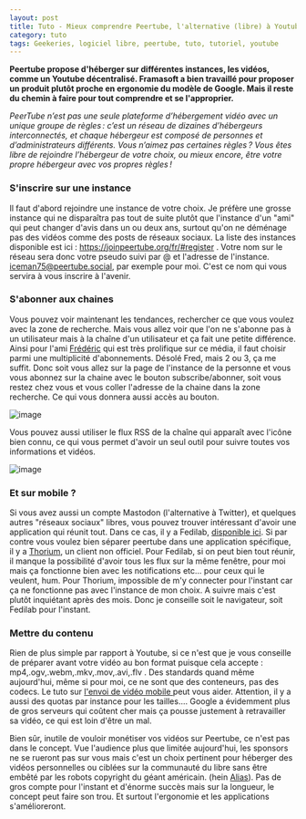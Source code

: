 ```yaml
---
layout: post
title: Tuto - Mieux comprendre Peertube, l'alternative (libre) à Youtube
category: tuto
tags: Geekeries, logiciel libre, peertube, tuto, tutoriel, youtube
---
```

**Peertube propose d'héberger sur différentes instances, les vidéos, comme un Youtube décentralisé. Framasoft a bien travaillé pour proposer un produit plutôt proche en ergonomie du modèle de Google. Mais il reste du chemin à faire pour tout comprendre et se l'approprier.**

*PeerTube n’est pas une seule plateforme d’hébergement vidéo avec un unique groupe de règles : c’est un réseau de dizaines d’hébergeurs interconnectés, et chaque hébergeur est composé de personnes et d’administrateurs différents. Vous n’aimez pas certaines règles ? Vous êtes libre de rejoindre l’hébergeur de votre choix, ou mieux encore, être votre propre hébergeur avec vos propres règles !*

### S'inscrire sur une instance

Il faut d'abord rejoindre une instance de votre choix. Je préfère une grosse instance qui ne disparaîtra pas tout de suite plutôt que l'instance d'un "ami" qui peut changer d'avis dans un ou deux ans, surtout qu'on ne déménage pas des vidéos comme des posts de réseaux sociaux. La liste des instances disponible est ici : <a href="https://joinpeertube.org/fr/#register">https://joinpeertube.org/fr/#register </a>. Votre nom sur le réseau sera donc votre pseudo suivi par @ et l'adresse de l'instance. iceman75@peertube.social, par exemple pour moi. C'est ce nom qui vous servira à vous inscrire à l'avenir.

### S'abonner aux chaines

Vous pouvez voir maintenant les tendances, rechercher ce que vous voulez avec la zone de recherche. Mais vous allez voir que l'on ne s'abonne pas à un utilisateur mais à la chaîne d'un utilisateur et ça fait une petite différence. Ainsi pour l'ami <a href="https://peertube.fr/accounts/fredbezies/video-channels">Frédéric</a> qui est très prolifique sur ce média, il faut choisir parmi une multiplicité d'abonnements. Désolé Fred, mais 2 ou 3, ça me suffit. Donc soit vous allez sur la page de l'instance de la personne et vous vous abonnez sur la chaine avec le bouton subscribe/abonner, soit vous restez chez vous et vous coller l'adresse de la chaine dans la zone recherche. Ce qui vous donnera aussi accès au bouton. 

![image](https://filedn.eu/llqi9IBxlYouGRXYG2xlROb/img/2019/peertube2.jpg)

Vous pouvez aussi utiliser le flux RSS de la chaîne qui apparaît avec l'icône bien connu, ce qui vous permet d'avoir un seul outil pour suivre toutes vos informations et vidéos. 

![image](https://filedn.eu/llqi9IBxlYouGRXYG2xlROb/img/2019/peertube1.jpg)

### Et sur mobile ?

Si vous avez aussi un compte Mastodon (l'alternative à Twitter), et quelques autres "réseaux sociaux" libres, vous pouvez trouver intéressant d'avoir une application qui réunit tout. Dans ce cas, il y a Fedilab, <a href="https://f-droid.org/en/packages/fr.gouv.etalab.mastodon/">disponible ici</a>. Si par contre vous voulez bien séparer peertube dans une application spécifique, il y a <a href="//f-droid.org/fr/packages/net.schueller.peertube/">Thorium</a>, un client non officiel.  Pour Fedilab, si on peut bien tout réunir, il manque la possibilité d'avoir tous les flux sur la même fenêtre, pour moi mais ça fonctionne bien avec les notifications etc... pour ceux qui le veulent, hum. Pour Thorium, impossible de m'y connecter pour l'instant car ça ne fonctionne pas avec l'instance de mon choix. A suivre mais c'est plutôt inquiétant après des mois. Donc je conseille soit le navigateur, soit Fedilab pour l'instant. 

### Mettre du contenu

Rien de plus simple par rapport à Youtube, si ce n'est que je vous conseille de préparer avant votre vidéo au bon format puisque cela accepte :  mp4,.ogv,.webm,.mkv,.mov,.avi,.flv . Des standards quand même aujourd'hui, même si pour moi, ce ne sont que des conteneurs, pas des codecs. Le tuto sur <a href="https://cheziceman.wordpress.com/2017/03/04/tuto-bien-envoyer-une-video-par-son-smartphone-android-en-se-passant-des-gafam/">l'envoi de vidéo mobile </a>peut vous aider. Attention, il y a aussi des quotas par instance pour les tailles.... Google a évidemment plus de gros serveurs qui coûtent cher mais ça pousse justement à retravailler sa vidéo, ce qui est loin d'être un mal.

Bien sûr, inutile de vouloir monétiser vos vidéos sur Peertube, ce n'est pas dans le concept. Vue l'audience plus que limitée aujourd'hui, les sponsors ne se rueront pas sur vous mais c'est un choix pertinent pour héberger des vidéos personnelles ou ciblées sur la communauté du libre sans être embêté par les robots copyright du géant américain. (hein <a href="https://alias.erdorin.org/radio-erdorin-saison-2-episode-6/">Alias</a>). Pas de gros compte pour l'instant et d'énorme succès mais sur la longueur, le concept peut faire son trou. Et surtout l'ergonomie et les applications s'amélioreront.

